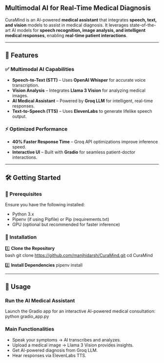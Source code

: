 ## **Multimodal AI for Real-Time Medical Diagnosis**  

CuraMind is an AI-powered **medical assistant** that integrates **speech, text, and vision** models to assist in medical diagnosis. It leverages state-of-the-art AI models for **speech recognition, image analysis, and intelligent medical responses**, enabling **real-time patient interactions**.  

---

## 🚀 Features  

### ✅ **Multimodal AI Capabilities**  
- **Speech-to-Text (STT)** – Uses **OpenAI Whisper** for accurate voice transcription.  
- **Vision Analysis** – Integrates **Llama 3 Vision** for analyzing medical images.  
- **AI Medical Assistant** – Powered by **Groq LLM** for intelligent, real-time responses.  
- **Text-to-Speech (TTS)** – Uses **ElevenLabs** to generate lifelike speech output.  

### ⚡ **Optimized Performance**  
- **40% Faster Response Time** – Groq API optimizations improve inference speed.  
- **Interactive UI** – Built with **Gradio** for seamless patient-doctor interactions.  

---

## 🛠️ Getting Started  

### 📌 Prerequisites  
Ensure you have the following installed:  
- Python 3.x  
- Pipenv (if using Pipfile) or Pip (requirements.txt)  
- GPU (optional but recommended for faster inference)  

### 🔧 Installation  

1️⃣ **Clone the Repository**  
bash
git clone https://github.com/manjhidarsh/CuraMind.git
cd CuraMind

2️⃣ **Install Dependencies**
pipenv install

---

## 🎯 Usage

### Run the AI Medical Assistant
Launch the Gradio app for an interactive AI-powered medical consultation:
python gradio_app.py

### Main Functionalities
- Speak your symptoms → AI transcribes and analyzes.
- Upload a medical image → Llama 3 Vision provides insights.
- Get AI-powered diagnosis from Groq LLM.
- Hear responses via ElevenLabs TTS. 
